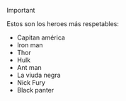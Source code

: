 >[!IMPORTANT]
>Estos son los heroes más respetables:
>* Capitan américa
>* Iron man
>* Thor
>* Hulk
>* Ant man
>* La viuda negra
>* Nick Fury
>* Black panter